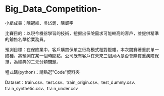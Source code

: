 # Big_Data_Competition-
小組成員：陳冠維、吳岱錡、陳威宇

比賽目的：以現今機器學習的技術，挖掘出保險需求可能較高的客戶，並提供精準的銷售名單給業務員。

預測目標：在保險業中，客戶購買保單之行為模式相對複雜，本次競賽著重於單一險種，將預測在某一個時間點，公司既有客戶在未來三個月內是否會購買重疾險保單，為經典的二元分類問題。

程式碼(python)：請點選"Code"資料夾

Dataset：train.csv、test.csv、train_origin.csv、test_dummy.csv、train_synthetic.csv、train_under.csv
